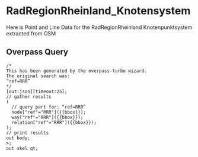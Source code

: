 # RadRegionRheinland_Knotensystem
Here is Point and Line Data for the RadRegionRheinland Knotenpunktsystem extracted from OSM


## Overpass Query 
```
/*
This has been generated by the overpass-turbo wizard.
The original search was:
“ref=RRR”
*/
[out:json][timeout:25];
// gather results
(
  // query part for: “ref=RRR”
  node["ref"="RRR"]({{bbox}});
  way["ref"="RRR"]({{bbox}});
  relation["ref"="RRR"]({{bbox}});
);
// print results
out body;
>;
out skel qt;
```
